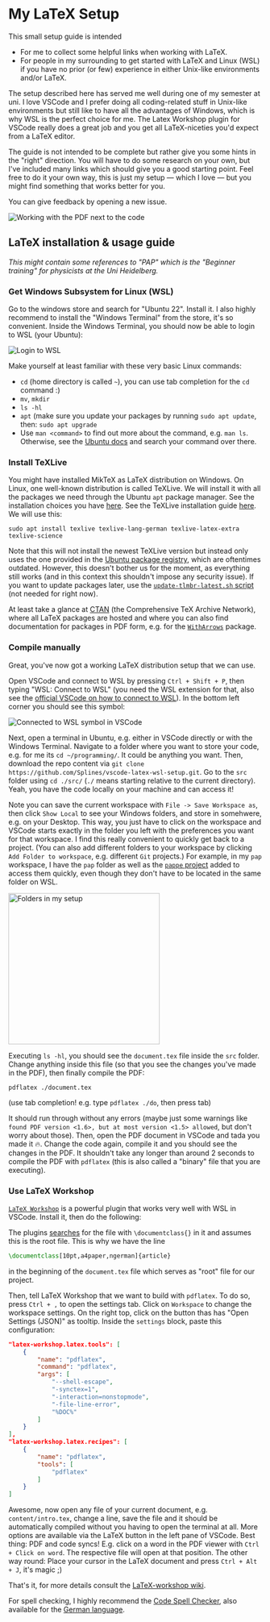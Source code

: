 # My LaTeX Setup

This small setup guide is intended

- For me to collect some helpful links when working with LaTeX.
- For people in my surrounding to get started with LaTeX and Linux (WSL) if you have no prior (or few) experience in either Unix-like environments and/or LaTeX.

The setup described here has served me well during one of my semester at uni. I love VSCode and I prefer doing all coding-related stuff in Unix-like environments but still like to have all the advantages of Windows, which is why WSL is the perfect choice for me. The Latex Workshop plugin for VSCode really does a great job and you get all LaTeX-niceties you'd expect from a LaTeX editor.

The guide is not intended to be complete but rather give you some hints in the "right" direction. You will have to do some research on your own, but I've included many links which should give you a good starting point. Feel free to do it your own way, this is just my setup — which I love — but you might find something that works better for you.

You can give feedback by opening a new issue.

![Working with the PDF next to the code](https://github.com/Splines/vscode-latex-wsl-setup/assets/37160523/6bbb9a4e-2993-4c90-a5fa-f55e541646d2)



## LaTeX installation & usage guide

*This might contain some references to "PAP" which is the "Beginner training" for physicists at the Uni Heidelberg.*


### Get Windows Subsystem for Linux (WSL)

Go to the windows store and search for "Ubuntu 22". Install it. I also highly recommend to install the "Windows Terminal" from the store, it's so convenient. Inside the Windows Terminal, you should now be able to login to WSL (your Ubuntu):

![Login to WSL](https://github.com/Splines/vscode-latex-wsl-setup/assets/37160523/a8b617a2-4b3c-4a89-8bf0-9ed6b330ef7c)

Make yourself at least familiar with these very basic Linux commands:
- `cd` (home directory is called `~`), you can use tab completion for the `cd` command :)
- `mv`, `mkdir`
- `ls -hl`
- `apt` (make sure you update your packages by running `sudo apt update`, then: `sudo apt upgrade`
- Use `man <command>` to find out more about the command, e.g. `man ls`. Otherwise, see the [Ubuntu docs](https://wiki.ubuntuusers.de/ls/) and search your command over there.


### Install TeXLive

You might have installed MikTeX as LaTeX distribution on Windows. On Linux, one well-known distribution is called TeXLive. We will install it with all the packages we need through the Ubuntu `apt` package manager. See the installation choices you have [here](https://tex.stackexchange.com/a/504566). See the TeXLive installation guide [here](https://wiki.ubuntuusers.de/TeX_Live/#Installation). We will use this:

```
sudo apt install texlive texlive-lang-german texlive-latex-extra texlive-science
```

Note that this will not install the newest TeXLive version but instead only uses the one provided in the [Ubuntu package registry](https://packages.ubuntu.com/), which are oftentimes outdated. However, this doesn't bother us for the moment, as everything still works (and in this context this shouldn't impose any security issue). If you want to update packages later, use the [`update-tlmbr-latest.sh` script](https://tex.stackexchange.com/a/537810) (not needed for right now).

At least take a glance at [CTAN](https://www.ctan.org/) (the Comprehensive TeX Archive Network), where all LaTeX packages are hosted and where you can also find documentation for packages in PDF form, e.g. for the [`WithArrows`](https://www.ctan.org/pkg/witharrows) package.


### Compile manually

Great, you've now got a working LaTeX distribution setup that we can use.

Open VSCode and connect to WSL by pressing `Ctrl + Shift + P`, then typing "WSL: Connect to WSL" (you need the WSL extension for that, also see the [official VSCode on how to connect to WSL](https://code.visualstudio.com/docs/remote/wsl#_installation)). In the bottom left corner you should see this symbol:

![Connected to WSL symbol in VSCode](https://github.com/Splines/vscode-latex-wsl-setup/assets/37160523/162760af-fa46-4201-b136-b8685410c327)

Next, open a terminal in Ubuntu, e.g. either in VSCode directly or with the Windows Terminal. Navigate to a folder where you want to store your code, e.g. for me its `cd ~/programming/`. It could be anything you want. Then, download the repo content via `git clone https://github.com/Splines/vscode-latex-wsl-setup.git`. Go to the `src` folder using `cd ./src/` (`./` means starting relative to the current directory). Yeah, you have the code locally on your machine and can access it!

Note you can save the current workspace with `File -> Save Workspace as`, then click `Show Local` to see your Windows folders, and store in somehwere, e.g. on your Desktop. This way, you just have to click on the workspace and VSCode starts exactly in the folder you left with the preferences you want for that workspace. I find this really convenient to quickly get back to a project. (You can also add different folders to your workspace by clicking `Add Folder to workspace`, e.g. different `Git` projects.) For example, in my `pap` workspace, I have the `pap` folder as well as the [`pappe` project](https://github.com/paul019/pappe) added to access them quickly, even though they don't have to be located in the same folder on WSL.

<img width="300px" src="https://github.com/Splines/vscode-latex-wsl-setup/assets/37160523/ee6a4f02-0069-42b4-9451-d5a2e6f00f97" alt="Folders in my setup"/>

Executing `ls -hl`, you should see the `document.tex` file inside the `src` folder. Change anything inside this file (so that you see the changes you've made in the PDF), then finally compile the PDF:

```
pdflatex ./document.tex
```

(use tab completion! e.g. type `pdflatex ./do`, then press tab)

It should run through without any errors (maybe just some warnings like `found PDF version <1.6>, but at most version <1.5> allowed`, but don't worry about those).
Then, open the PDF document in VSCode and tada you made it 🔥. Change the code again, compile it and you should see the changes in the PDF. It shouldn't take any longer than around 2 seconds to compile the PDF with `pdflatex` (this is also called a "binary" file that you are executing).


### Use LaTeX Workshop

[`LaTeX Workshop`](https://github.com/James-Yu/LaTeX-Workshop) is a powerful plugin that works very well with WSL in VSCode. Install it, then do the following:

The plugins [searches](https://github.com/James-Yu/LaTeX-Workshop/wiki/Compile#multi-file-projects) for the file with `\documentclass{}` in it and assumes this is the root file. This is why we have the line

```tex
\documentclass[10pt,a4paper,ngerman]{article}
```

in the beginning of the `document.tex` file which serves as "root" file for our project.

Then, tell LaTeX Workshop that we want to build with `pdflatex`. To do so, press `Ctrl + ,` to open the settings tab. Click on `Workspace` to change the workspace settings. On the right top, click on the button thas has "Open Settings (JSON)" as tooltip. Inside the `settings` block, paste this configuration:

```json
"latex-workshop.latex.tools": [
	{
		"name": "pdflatex",
		"command": "pdflatex",
		"args": [
			"--shell-escape",
			"-synctex=1",
			"-interaction=nonstopmode",
			"-file-line-error",
			"%DOC%"
		]
	}
],
"latex-workshop.latex.recipes": [
	{
		"name": "pdflatex",
		"tools": [
			"pdflatex"
		]
	}
]
```

Awesome, now open any file of your current document, e.g. `content/intro.tex`, change a line, save the file and it should be automatically compiled without you having to open the terminal at all. More options are available via the LaTeX button in the left pane of VSCode. Best thing: PDF and code syncs! E.g. click on a word in the PDF viewer with `Ctrl + Click on word`. The respective file will open at that position. The other way round: Place your cursor in the LaTeX document and press `Ctrl + Alt + J`, it's magic ;)

That's it, for more details consult the [LaTeX-workshop wiki](https://github.com/James-Yu/LaTeX-Workshop/wiki).

For spell checking, I highly recommend the [Code Spell Checker](https://marketplace.visualstudio.com/items?itemName=streetsidesoftware.code-spell-checker), also available for the [German language](https://marketplace.visualstudio.com/items?itemName=streetsidesoftware.code-spell-checker-german).
